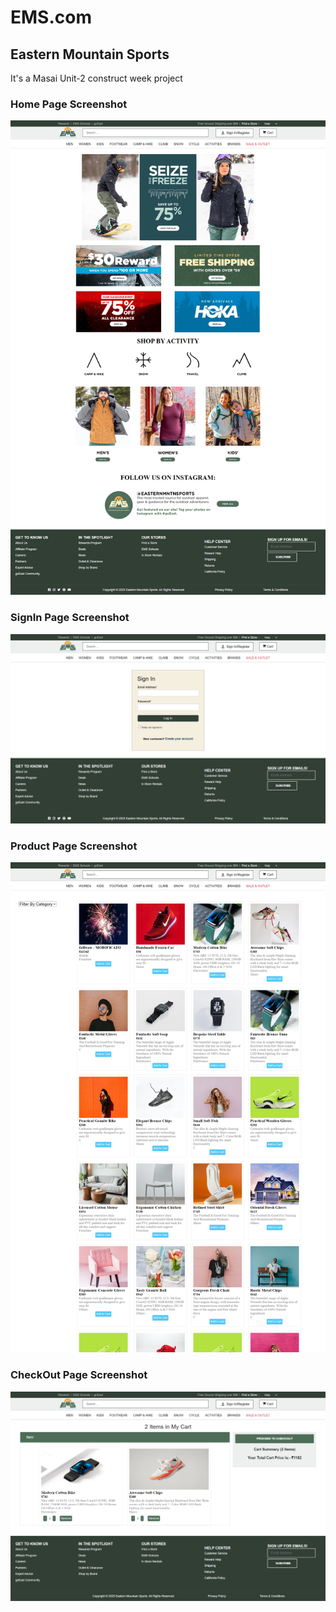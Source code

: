 # EMS.com

## Eastern Mountain Sports

It's a Masai Unit-2 construct week project

### Home Page Screenshot

![image](https://github.com/Danish0611/handsome-hydrant-4081/blob/main/Assets/homepage.png)

### SignIn Page Screenshot
![image](https://github.com/Danish0611/handsome-hydrant-4081/blob/main/Assets/signinpage.png)


### Product Page Screenshot
![image](https://github.com/Danish0611/handsome-hydrant-4081/blob/main/Assets/productpage.png)


### CheckOut Page Screenshot
![image](https://github.com/Danish0611/handsome-hydrant-4081/blob/main/Assets/checkoutpage.png)

